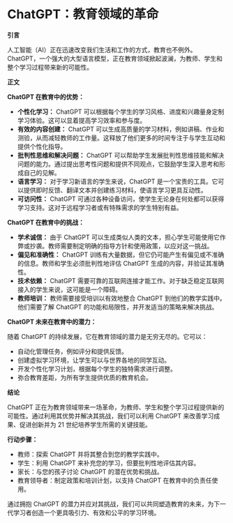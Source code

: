 # ChatGPT：教育领域的革命

**引言**

人工智能（AI）正在迅速改变我们生活和工作的方式，教育也不例外。ChatGPT，一个强大的大型语言模型，正在教育领域掀起波澜，为教师、学生和整个学习过程带来新的可能性。

**正文**

**ChatGPT 在教育中的优势：**

* **个性化学习：** ChatGPT 可以根据每个学生的学习风格、进度和兴趣量身定制学习体验。这可以显着提高学习效率和参与度。
* **有效的内容创建：** ChatGPT 可以生成高质量的学习材料，例如讲稿、作业和测验，从而减轻教师的工作量。这释放了他们更多的时间专注于与学生互动和提供个性化指导。
* **批判性思维和解决问题：** ChatGPT 可以帮助学生发展批判性思维技能和解决问题的能力。通过提出思考性问题和提供不同观点，它鼓励学生深入思考和形成自己的见解。
* **语言学习：** 对于学习新语言的学生来说，ChatGPT 是一个宝贵的工具。它可以提供即时反馈、翻译文本并创建练习材料，使语言学习更具互动性。
* **可访问性：** ChatGPT 可通过各种设备访问，使学生无论身在何处都可以获得学习支持。这对于远程学习者或有特殊需求的学生特别有益。

**ChatGPT 在教育中的挑战：**

* **学术诚信：** 由于 ChatGPT 可以生成类似人类的文本，担心学生可能使用它作弊或抄袭。教师需要制定明确的指导方针和使用政策，以应对这一挑战。
* **偏见和准确性：** ChatGPT 训练有大量数据，但它仍可能产生有偏见或不准确的信息。教师和学生必须批判性地评估 ChatGPT 生成的内容，并验证其准确性。
* **技术依赖：** ChatGPT 需要可靠的互联网连接才能工作。对于缺乏稳定互联网接入的学生来说，这可能是一个障碍。
* **教师培训：** 教师需要接受培训以有效地整合 ChatGPT 到他们的教学实践中。他们需要了解 ChatGPT 的功能和局限性，并开发适当的策略来解决挑战。

**ChatGPT 未来在教育中的潜力：**

随着 ChatGPT 的持续发展，它在教育领域的潜力是无穷无尽的。它可以：

* 自动化管理任务，例如评分和提供反馈。
* 创建虚拟学习环境，让学生可以与世界各地的同学互动。
* 开发个性化学习计划，根据每个学生的独特需求进行调整。
* 弥合教育差距，为所有学生提供优质的教育机会。

**结论**

ChatGPT 正在为教育领域带来一场革命，为教师、学生和整个学习过程提供新的可能性。通过利用其优势并解决其挑战，我们可以利用 ChatGPT 来改善学习成果、促进创新并为 21 世纪培养学生所需的关键技能。

**行动步骤：**

* 教师：探索 ChatGPT 并将其整合到您的教学实践中。
* 学生：利用 ChatGPT 来补充您的学习，但要批判性地评估其内容。
* 家长：与您的孩子讨论 ChatGPT 的潜在优势和挑战。
* 教育领导者：制定政策和培训计划，以支持 ChatGPT 在教育中的负责任使用。

通过拥抱 ChatGPT 的潜力并应对其挑战，我们可以共同塑造教育的未来，为下一代学习者创造一个更具吸引力、有效和公平的学习环境。
